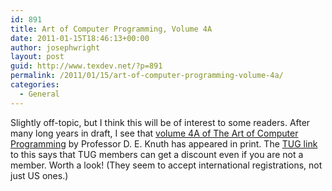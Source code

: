 ```yaml
---
id: 891
title: Art of Computer Programming, Volume 4A
date: 2011-01-15T18:46:13+00:00
author: josephwright
layout: post
guid: http://www.texdev.net/?p=891
permalink: /2011/01/15/art-of-computer-programming-volume-4a/
categories:
  - General
---
```

Slightly off-topic, but I think this will be of interest to some readers. After many long years in draft, I see that <a href="http://www.informit.com/store/product.aspx?isbn=0201038048">volume 4A of The Art of Computer Programming</a> by Professor D. E. Knuth has appeared in print. The <a href="http://www.tug.org/books/index.html#taocpv4a">TUG link</a> to this says that TUG members can get a discount even if you are not a member. Worth a look! (They seem to accept international registrations, not just US ones.)
